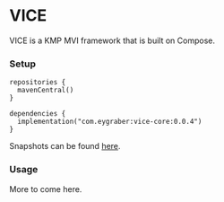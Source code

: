 # VICE

VICE is a KMP MVI framework that is built on Compose.

### Setup

```
repositories {
  mavenCentral()
}

dependencies {
  implementation("com.eygraber:vice-core:0.0.4")
}
```

Snapshots can be found [here](https://s01.oss.sonatype.org/#nexus-search;gav~com.eygraber~vice~~~).

### Usage

More to come here.
